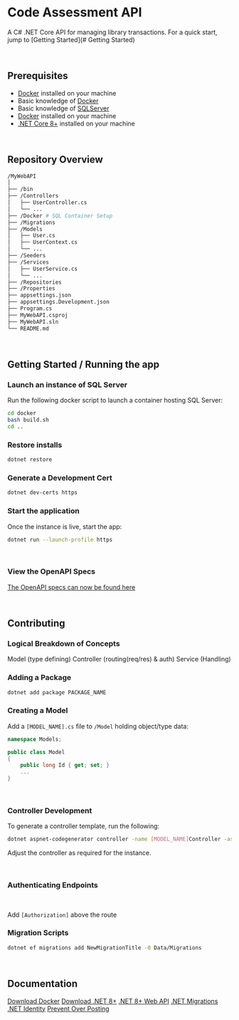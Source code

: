 # Code Assessment API

 A C# .NET Core API for managing library transactions. For a quick start, jump to [Getting Started](# Getting Started)

&nbsp;

## Prerequisites

- [Docker](https://docs.docker.com/engine/install/) installed on your machine
- Basic knowledge of [Docker](https://docs.docker.com/get-started/overview/)
- Basic knowledge of [SQLServer](https://learn.microsoft.com/en-us/sql/sql-server/?view=sql-server-ver16)
- [Docker](https://docs.docker.com/engine/install/) installed on your machine
- [.NET Core 8+](https://dotnet.microsoft.com/download) installed on your machine

&nbsp;

## Repository Overview

```bash
/MyWebAPI
│
├── /bin
├── /Controllers
│   ├── UserController.cs
│   └── ...
├── /Docker # SQL Container Setup
├── /Migrations
├── /Models
│   ├── User.cs
│   ├── UserContext.cs
│   └── ...
├── /Seeders
├── /Services
│   ├── UserService.cs
│   └── ...
├── /Repositories
├── /Properties
├── appsettings.json
├── appsettings.Development.json
├── Program.cs
├── MyWebAPI.csproj
├── MyWebAPI.sln
└── README.md
```

&nbsp;

## Getting Started / Running the app

### Launch an instance of SQL Server

Run the following docker script to launch a container hosting SQL Server:

```bash
cd docker
bash build.sh
cd ..
```

### Restore installs

```bash
dotnet restore
```

### Generate a Development Cert

```bash
dotnet dev-certs https
```

### Start the application

Once the instance is live, start the app:

```bash
dotnet run --launch-profile https
```

&nbsp;

### View the OpenAPI Specs

[The OpenAPI specs can now be found here](localhost:5098/swagger)

&nbsp;

## Contributing

### Logical Breakdown of Concepts

Model (type defining)
Controller (routing(req/res) & auth)
Service (Handling)

### Adding a Package

```bash
dotnet add package PACKAGE_NAME
```

### Creating a Model

Add a `[MODEL_NAME].cs`  file to `/Model` holding object/type data:

```cs
namespace Models;

public class Model
{
    public long Id { get; set; }
    ...
}
```

&nbsp;

### Controller Development

To generate a controller template, run the following:

```bash
dotnet aspnet-codegenerator controller -name [MODEL_NAME]Controller -async -api -m [MODEL_NAME] -dc [MODEL_NAME]Context -outDir Controllers
```

Adjust the controller as required for the instance.

&nbsp;

### Authenticating Endpoints

&nbsp;

Add `[Authorization]` above the route

### Migration Scripts

```bash
dotnet ef migrations add NewMigrationTitle -0 Data/Migrations
```

&nbsp;

## Documentation

[Download Docker](https://www.docker.com/products/docker-desktop/)
[Download .NET 8+](https://dotnet.microsoft.com/en-us/download/dotnet/8.0)
[.NET 8+ Web API](https://learn.microsoft.com/en-us/aspnet/core/tutorials/first-web-api?view=aspnetcore-8.0&tabs=visual-studio-code)
[.NET Migrations](https://learn.microsoft.com/en-us/ef/core/managing-schemas/migrations/?tabs=dotnet-core-cli)
[.NET Identity](https://learn.microsoft.com/en-us/aspnet/core/security/authentication/identity-api-authorization?view=aspnetcore-8.0)
[Prevent Over Posting](https://learn.microsoft.com/en-us/aspnet/core/security/authentication/identity-api-authorization?view=aspnetcore-8.0)